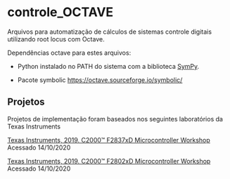 # controle_OCTAVE
Arquivos para automatização de cálculos de sistemas controle digitais utilizando root locus com Octave.

Dependências octave para estes arquivos:

- Python instalado no PATH do sistema com a biblioteca [SymPy](https://www.sympy.org/en/index.html).

- Pacote symbolic https://octave.sourceforge.io/symbolic/

## Projetos
Projetos de implementação foram baseados nos seguintes laboratórios da Texas Instruments

[Texas Instruments, 2019. C2000™ F2837xD Microcontroller Workshop](https://training.ti.com/c2000-f2837xd-microcontroller-workshop) Acessado 14/10/2020

[Texas Instruments, 2019. C2000™ F2802xD Microcontroller Workshop](https://training.ti.com/c2000-f2802x-microcontroller-workshop?context=1137755-1139641-1137785) Acessado 14/10/2020
